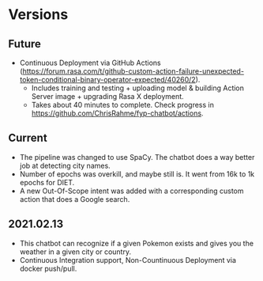 # Versions

## Future

* Continuous Deployment via GitHub Actions (<https://forum.rasa.com/t/github-custom-action-failure-unexpected-token-conditional-binary-operator-expected/40260/2>).
  * Includes training and testing + uploading model & building Action Server image + upgrading Rasa X deployment.
  * Takes about 40 minutes to complete. Check progress in <https://github.com/ChrisRahme/fyp-chatbot/actions>.

## Current

* The pipeline was changed to use SpaCy. The chatbot does a way better job at detecting city names.
* Number of epochs was overkill, and maybe still is. It went from 16k to 1k epochs for DIET.
* A new Out-Of-Scope intent was added with a corresponding custom action that does a Google search.

## 2021.02.13

* This chatbot can recognize if a given Pokemon exists and gives you the weather in a given city or country.
* Continuous Integration support, Non-Countinuous Deployment via docker push/pull.
